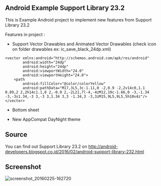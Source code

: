 ## Android Example Support Library 23.2

This is Example Android project to implement new features from Support Library 23.2

Features in project :
- Support Vector Drawables and Animated Vector Drawables (check icon on folder drawables ex: ic_save_black_24dp.xml)

```
<vector xmlns:android="http://schemas.android.com/apk/res/android"
        android:width="24dp"
        android:height="24dp"
        android:viewportWidth="24.0"
        android:viewportHeight="24.0">
    <path
        android:fillColor="@color/colorYellow"
        android:pathData="M17,3L5,3c-1.11,0 -2,0.9 -2,2v14c0,1.1 0.89,2 2,2h14c1.1,0 2,-0.9 2,-2L21,7l-4,-4zM12,19c-1.66,0 -3,-1.34 -3,-3s1.34,-3 3,-3 3,1.34 3,3 -1.34,3 -3,3zM15,9L5,9L5,5h10v4z"/>
</vector>

```

- Bottom sheet

- New AppCompat DayNight theme

## Source

You can find out Support Library 23.2 on http://android-developers.blogspot.co.id/2016/02/android-support-library-232.html

## Screenshot

![screenshot_20160225-162720](https://cloud.githubusercontent.com/assets/729627/13315590/288b1fa4-dbde-11e5-82c0-54d1f4521cfe.png)